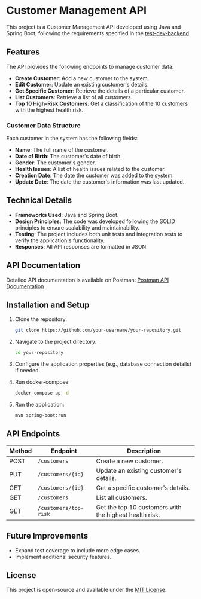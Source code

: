
# Customer Management API

This project is a Customer Management API developed using Java and Spring Boot, following the requirements specified in the [test-dev-backend](https://github.com/olisaude/teste-dev-backend).

## Features

The API provides the following endpoints to manage customer data:

- **Create Customer**: Add a new customer to the system.
- **Edit Customer**: Update an existing customer's details.
- **Get Specific Customer**: Retrieve the details of a particular customer.
- **List Customers**: Retrieve a list of all customers.
- **Top 10 High-Risk Customers**: Get a classification of the 10 customers with the highest health risk.

### Customer Data Structure

Each customer in the system has the following fields:
- **Name**: The full name of the customer.
- **Date of Birth**: The customer's date of birth.
- **Gender**: The customer's gender.
- **Health Issues**: A list of health issues related to the customer.
- **Creation Date**: The date the customer was added to the system.
- **Update Date**: The date the customer's information was last updated.

## Technical Details

- **Frameworks Used**: Java and Spring Boot.
- **Design Principles**: The code was developed following the SOLID principles to ensure scalability and maintainability.
- **Testing**: The project includes both unit tests and integration tests to verify the application's functionality.
- **Responses**: All API responses are formatted in JSON.

## API Documentation

Detailed API documentation is available on Postman: [Postman API Documentation](https://documenter.getpostman.com/view/20651436/2sAXxS7qtA)

## Installation and Setup

1. Clone the repository:
   ```bash
   git clone https://github.com/your-username/your-repository.git
   ```

2. Navigate to the project directory:
   ```bash
   cd your-repository
   ```

3. Configure the application properties (e.g., database connection details) if needed.

4. Run docker-compose
   ```bash
   docker-compose up -d
   ```

5. Run the application:
   ```bash
   mvn spring-boot:run
   ```

## API Endpoints

| Method | Endpoint                      | Description                         |
|--------|-------------------------------|-------------------------------------|
| POST   | `/customers`                  | Create a new customer.               |
| PUT    | `/customers/{id}`             | Update an existing customer's details.|
| GET    | `/customers/{id}`             | Get a specific customer's details.   |
| GET    | `/customers`                  | List all customers.                  |
| GET    | `/customers/top-risk`         | Get the top 10 customers with the highest health risk.|

## Future Improvements

- Expand test coverage to include more edge cases.
- Implement additional security features.

## License

This project is open-source and available under the [MIT License](LICENSE).
